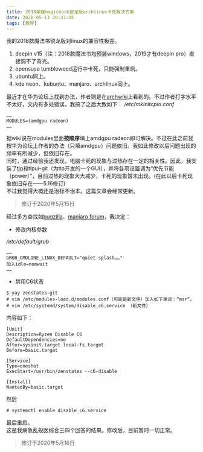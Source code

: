 ```yaml
---
title: 2018荣耀magicbook锐龙版archlinux卡死解决方案
date: 2020-05-13 20:37:55
tags: [教程]
---
```

我的2018款魔法书锐龙版对linux的兼容性极差。  
<!--more-->
1. deepin v15（注：2018款魔法书均预装windows，2019才有deepin pro）直接调不了背光。
2. opensuse tumbleweed运行中卡死，只能强制重启。
3. ubuntu同上。
4. kde neon、kubuntu、manjaro、archlinux同上。

最近才在华为论坛上找到办法，作者则是在[archwiki](https://wiki.archlinux.org/index.php/AMDGPU#Enable_Southern_Islands_(SI)_and_Sea_Islands_(CIK)_support)上看到的。不过作者打字水平不太好，文内有多处错误，我搞了之后大致如下：
*/etc/mkinitcpio.conf*
```
……
MODULES=(amdgpu radeon)
……
```
据wiki说在modules里面**按顺序**填上amdgpu radeon即可解决。不过在此之前我按华为论坛上作者的办法（只填amdgpu）问题依旧。我如此修改以后问题出现的频率有所减少，但依旧存在。  
同时，通过经验我还发现，电脑卡死的现象与过热存在一定的相关性。因此，我安装了[tlp](https://wiki.archlinux.org/index.php/TLP_(%E7%AE%80%E4%BD%93%E4%B8%AD%E6%96%87))和tlpui-git（为tlp开发的一个GUI），并将各项设置调为“优先节能（power）”，目前过热的现象大大减少，卡死的现象暂未出现。(在此以后卡死现象依旧存在——5.16修订)  
不过我觉得大概还是治标不治本。这篇文章会经常更新。  
> 修订于2020年5月15日  

经过多方查找如[bugzilla](https://bugzilla.redhat.com/show_bug.cgi?id=1562530#c66)、[manjaro forum](https://forum.manjaro.org/t/amd-ryzen-problems-and-fixes/55533)，我决定：

* 修改内核参数  

*/etc/default/grub*
```
……
GRUB_CMDLINE_LINUX_DEFAULT="quiet splash……"
加入idle=nomwait
……
```

* 禁用C6状态  

```
$ yay zenstates-git
# vim /etc/modules-load.d/modules.conf（可能是新文件）加入如下单词：“msr”。
# vim /etc/systemd/system/disable_c6.service （新文件）
```

内容如下：

```
[Unit]
Description=Ryzen Disable C6
DefaultDependencies=no
After=sysinit.target local-fs.target
Before=basic.target

[Service]
Type=oneshot
ExecStart=/usr/bin/zenstates --c6-disable

[Install]
WantedBy=basic.target

```

然后

```
# systemctl enable disable_c6.service
```

最后重启。  
这是我病急乱投医综合三四个回答的结果。修改后，目前暂时一切正常。  
> 修订于2020年5月16日
